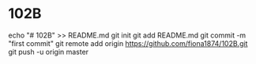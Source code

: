 # 102B
echo "# 102B" >> README.md
git init
git add README.md
git commit -m "first commit"
git remote add origin https://github.com/fiona1874/102B.git
git push -u origin master

